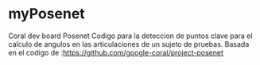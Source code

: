 # myPosenet
Coral dev board Posenet
Codigo para la deteccion de puntos clave para el calculo de angulos en las articulaciones de un sujeto de pruebas.
Basada en el codigo de :https://github.com/google-coral/project-posenet

